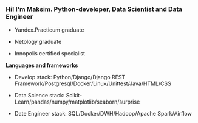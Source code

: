 ### Hi! I'm Maksim. Python-developer, Data Scientist and Data Engineer

- Yandex.Practicum graduate

- Netology graduate

- Innopolis certified specialist

**Languages and frameworks**

- Develop stack: Python/Django/Django REST Framework/Postgresql/Docker/Linux/Unittest/Java/HTML/CSS

- Data Science stack: Scikit-Learn/pandas/numpy/matplotlib/seaborn/surprise

- Date Engineer stack: SQL/Docker/DWH/Hadoop/Apache Spark/Airflow
